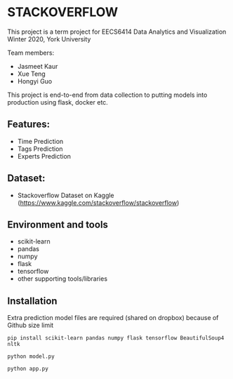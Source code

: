 # STACKOVERFLOW
This project is a term project for EECS6414 Data Analytics and Visualization Winter 2020, York University

Team members: 

* Jasmeet Kaur
* Xue Teng
* Hongyi Guo

This project is end-to-end from data collection to putting models into production using flask, docker etc.

## Features:
- Time Prediction
- Tags Prediction
- Experts Prediction

## Dataset:
- Stackoverflow Dataset on Kaggle
(https://www.kaggle.com/stackoverflow/stackoverflow)

## Environment and tools
- scikit-learn
- pandas
- numpy
- flask
- tensorflow
- other supporting tools/libraries

## Installation

Extra prediction model files are required (shared on dropbox) because of Github size limit 

`pip install scikit-learn pandas numpy flask tensorflow BeautifulSoup4 nltk`

`python model.py`

`python app.py`





